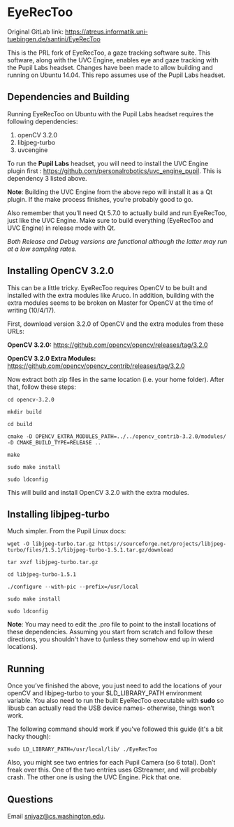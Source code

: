 # EyeRecToo

Original GitLab link: https://atreus.informatik.uni-tuebingen.de/santini/EyeRecToo

This is the PRL fork of EyeRecToo, a gaze tracking software suite. This software, along with the UVC Engine,
enables eye and gaze tracking with the Pupil Labs headset. Changes have been made to allow building and running on 
Ubuntu 14.04. This repo assumes use of the Pupil Labs headset.

## Dependencies and Building

Running EyeRecToo on Ubuntu with the Pupil Labs headset requires the following dependencies:

1. openCV 3.2.0
2. libjpeg-turbo
3. uvcengine

To run the **Pupil Labs** headset, you will need to install the UVC Engine plugin first :
https://github.com/personalrobotics/uvc_engine_pupil. This is dependency 3 listed above.

**Note**: Building the UVC Engine from the above repo will install it as a Qt plugin. If 
the make process finishes, you’re probably good to go.

Also remember that you’ll need Qt 5.7.0 to actually build and run EyeRecToo, just like the UVC Engine.
Make sure to build everything (EyeRecToo and UVC Engine) in release mode with Qt.

*Both Release and Debug versions are functional although the latter may run at a low sampling rates.*

## Installing OpenCV 3.2.0
This can be a little tricky. EyeRecToo requires OpenCV to be built and installed with the extra modules like Aruco. 
In addition, building with the extra modules seems to be broken on Master for OpenCV at the time of writing (10/4/17). 

First, download version 3.2.0 of OpenCV and the extra modules from these URLs:

**OpenCV 3.2.0:** https://github.com/opencv/opencv/releases/tag/3.2.0

**OpenCV 3.2.0 Extra Modules:** https://github.com/opencv/opencv_contrib/releases/tag/3.2.0

Now extract both zip files in the same location (i.e. your home folder). After that, follow these steps:

`cd opencv-3.2.0`

`mkdir build`

`cd build`

`cmake -D OPENCV_EXTRA_MODULES_PATH=../../opencv_contrib-3.2.0/modules/ -D CMAKE_BUILD_TYPE=RELEASE ..`

`make`

`sudo make install`

`sudo ldconfig`

This will build and install OpenCV 3.2.0 with the extra modules.

## Installing libjpeg-turbo

Much simpler. From the Pupil Linux docs:

`wget -O libjpeg-turbo.tar.gz https://sourceforge.net/projects/libjpeg-turbo/files/1.5.1/libjpeg-turbo-1.5.1.tar.gz/download`

`tar xvzf libjpeg-turbo.tar.gz`

`cd libjpeg-turbo-1.5.1`

`./configure --with-pic --prefix=/usr/local`

`sudo make install`

`sudo ldconfig`

**Note**: You may need to edit the .pro file to point to the install locations of these dependencies. 
Assuming you start from scratch and follow these directions, you shouldn't have to (unless they somehow end up
in wierd locations).

## Running

Once you’ve finished the above, you just need to add the locations of your openCV and libjpeg-turbo 
to your $LD_LIBRARY_PATH environment variable. You also need to run the built EyeRecToo executable 
with **sudo** so libusb can actually read the USB device names- otherwise, things won’t work.

The following command should work if you've followed this guide (it's a bit hacky though):

`sudo LD_LIBRARY_PATH=/usr/local/lib/ ./EyeRecToo`

Also, you might see two entries for each Pupil Camera (so 6 total). Don’t freak over this. One of the 
two entries uses GStreamer, and will probably crash. The other one is using the UVC Engine. Pick that one.

## Questions

Email sniyaz@cs.washington.edu.

